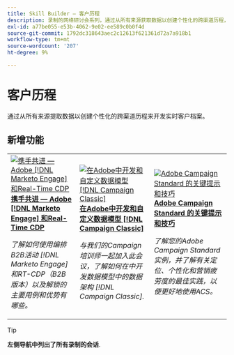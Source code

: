 ```yaml
---
title: Skill Builder — 客户历程
description: 录制的网络研讨会系列，通过从所有来源获取数据以创建个性化的跨渠道历程，帮助您开发实时客户档案。
exl-id: a77be055-e53b-4062-9e02-ee589c0b0f4d
source-git-commit: 1792dc318643aec2c12613f621361d72a7a918b1
workflow-type: tm+mt
source-wordcount: '207'
ht-degree: 9%

---
```


# 客户历程

通过从所有来源提取数据以创建个性化的跨渠道历程来开发实时客户档案。

## 新增功能

<table>
<tr>
  <td>
    <a href="https://experienceleague.adobe.com/docs/skill-builder-events/skill-builder/customer-journeys/2022/b2b-campaigns.html">
      <img alt="携手共进 — Adobe [!DNL Marketo Engage] 和Real-Time CDP" src="assets/343824.jpeg" />
    </a>
     <div>
      <a href="https://experienceleague.adobe.com/docs/skill-builder-events/skill-builder/customer-journeys/2022/b2b-campaigns.html">
        <strong>携手共进 — Adobe [!DNL Marketo Engage] 和Real-Time CDP</strong>
      </a>
    </div>
    <p>
    <em>了解如何使用编排B2B活动 [!DNL Marketo Engage] 和RT-CDP（B2B版本）以及解锁的主要用例和优势有哪些。</em>
    <p>
  </td>
  <td>
    <a href="https://experienceleague.adobe.com/docs/skill-builder-events/skill-builder/customer-journeys/2022/data-models.html">
      <img alt="在Adobe中开发和自定义数据模型 [!DNL Campaign Classic]" src="assets/343829.jpeg" />
    </a>
     <div>
      <a href="https://experienceleague.adobe.com/docs/skill-builder-events/skill-builder/customer-journeys/2022/data-models.html">
        <strong>在Adobe中开发和自定义数据模型 [!DNL Campaign Classic]</strong>
      </a>
    </div>
    <p>
    <em>与我们的Campaign培训师一起加入此会议，了解如何在中开发数据模型中的数据架构 [!DNL Campaign Classic].</em>
    <p>
  </td>  
  <td>
    <a href="https://experienceleague.adobe.com/docs/skill-builder-events/skill-builder/customer-journeys/2022/tips-and-tricks.html">
      <img alt="Adobe Campaign Standard 的关键提示和技巧" src="https://video.tv.adobe.com/v/343828?format=jpeg" />
    </a>
     <div>
      <a href="https://experienceleague.adobe.com/docs/skill-builder-events/skill-builder/customer-journeys/2022/tips-and-tricks.html">
        <strong>Adobe Campaign Standard 的关键提示和技巧</strong>
      </a>
    </div>
    <p>
    <em>了解您的Adobe Campaign Standard实例，并了解有关定位、个性化和营销疲劳度的最佳实践，以便更好地使用ACS。</em>
    <p>
  </td>
</tr>
</table>

>[!TIP]
>
>**左侧导航中列出了所有录制的会话**.
